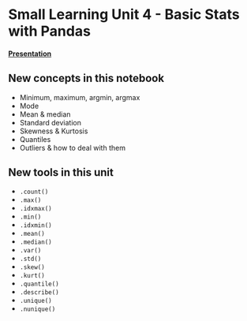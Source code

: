 # Small Learning Unit 4 - Basic Stats with Pandas

#### [Presentation](https://docs.google.com/presentation/d/1hkPomwOehzkLp4W3JMqF5aCjFNYQbKKJaPHCPmgw9xc/edit?usp=sharing)

## New concepts in this notebook
- Minimum, maximum, argmin, argmax
- Mode
- Mean & median
- Standard deviation
- Skewness & Kurtosis
- Quantiles
- Outliers & how to deal with them

 
 ## New tools in this unit
 * `.count()`
 * `.max()`
 * `.idxmax()`
 * `.min()`
 * `.idxmin()`
 * `.mean()`
 * `.median()`
 * `.var()`
 * `.std()`
 * `.skew()`
 * `.kurt()`
 * `.quantile()`
 * `.describe()`
 * `.unique()`
 * `.nunique()`


